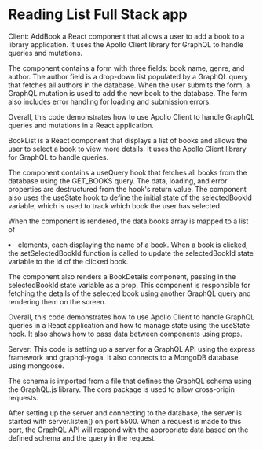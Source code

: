 # Reading List Full Stack app

Client:
AddBook a React component that allows a user to add a book to a library application. It uses the Apollo Client library for GraphQL to handle queries and mutations.

The component contains a form with three fields: book name, genre, and author. The author field is a drop-down list populated by a GraphQL query that fetches all authors in the database. When the user submits the form, a GraphQL mutation is used to add the new book to the database. The form also includes error handling for loading and submission errors.

Overall, this code demonstrates how to use Apollo Client to handle GraphQL queries and mutations in a React application. 


BookList is a React component that displays a list of books and allows the user to select a book to view more details. It uses the Apollo Client library for GraphQL to handle queries.

The component contains a useQuery hook that fetches all books from the database using the GET_BOOKS query. The data, loading, and error properties are destructured from the hook's return value. The component also uses the useState hook to define the initial state of the selectedBookId variable, which is used to track which book the user has selected.

When the component is rendered, the data.books array is mapped to a list of <li> elements, each displaying the name of a book. When a book is clicked, the setSelectedBookId function is called to update the selectedBookId state variable to the id of the clicked book.

The component also renders a BookDetails component, passing in the selectedBookId state variable as a prop. This component is responsible for fetching the details of the selected book using another GraphQL query and rendering them on the screen.

Overall, this code demonstrates how to use Apollo Client to handle GraphQL queries in a React application and how to manage state using the useState hook. It also shows how to pass data between components using props.



Server:
This code is setting up a server for a GraphQL API using the express framework and graphql-yoga. It also connects to a MongoDB database using mongoose.

The schema is imported from a file that defines the GraphQL schema using the GraphQL.js library. The cors package is used to allow cross-origin requests.

After setting up the server and connecting to the database, the server is started with server.listen() on port 5500. When a request is made to this port, the GraphQL API will respond with the appropriate data based on the defined schema and the query in the request.
